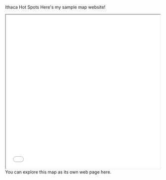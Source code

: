 Ithaca Hot Spots
Here's my sample map website!

<iframe src="ManausMap.html" height="500" width="500"></iframe>
You can explore this map as its own web page here.
